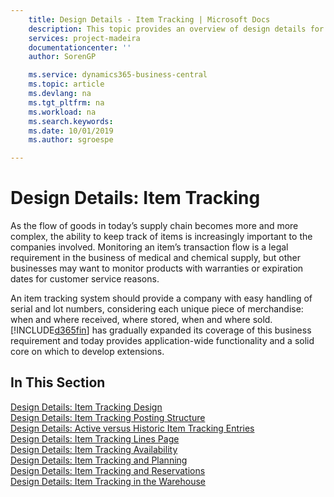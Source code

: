 ```yaml
---
    title: Design Details - Item Tracking | Microsoft Docs
    description: This topic provides an overview of design details for item tracking.
    services: project-madeira
    documentationcenter: ''
    author: SorenGP

    ms.service: dynamics365-business-central
    ms.topic: article
    ms.devlang: na
    ms.tgt_pltfrm: na
    ms.workload: na
    ms.search.keywords:
    ms.date: 10/01/2019
    ms.author: sgroespe

---
```

# Design Details: Item Tracking
As the flow of goods in today’s supply chain becomes more and more complex, the ability to keep track of items is increasingly important to the companies involved. Monitoring an item’s transaction flow is a legal requirement in the business of medical and chemical supply, but other businesses may want to monitor products with warranties or expiration dates for customer service reasons.  

An item tracking system should provide a company with easy handling of serial and lot numbers, considering each unique piece of merchandise: when and where received, where stored, when and where sold. [!INCLUDE[d365fin](includes/d365fin_md.md)] has gradually expanded its coverage of this business requirement and today provides application-wide functionality and a solid core on which to develop extensions.  

## In This Section  
[Design Details: Item Tracking Design](design-details-item-tracking-design.md)  
[Design Details: Item Tracking Posting Structure](design-details-item-tracking-posting-structure.md)  
[Design Details: Active versus Historic Item Tracking Entries](design-details-active-versus-historic-item-tracking-entries.md)  
[Design Details: Item Tracking Lines Page](design-details-item-tracking-lines-window.md)  
[Design Details: Item Tracking Availability](design-details-item-tracking-availability.md)  
[Design Details: Item Tracking and Planning](design-details-item-tracking-and-planning.md)  
[Design Details: Item Tracking and Reservations](design-details-item-tracking-and-reservations.md)  
[Design Details: Item Tracking in the Warehouse](design-details-item-tracking-in-the-warehouse.md)
